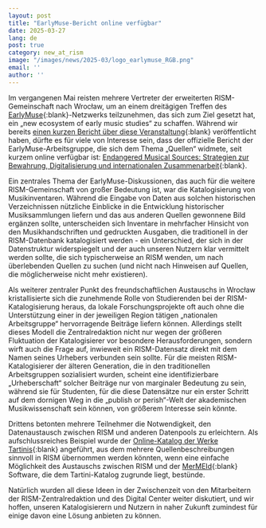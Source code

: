 ```yaml
---
layout: post
title: "EarlyMuse-Bericht online verfügbar"
date: 2025-03-27
lang: de
post: true
category: new_at_rism
image: "/images/news/2025-03/logo_earlymuse_RGB.png"
email: ''
author: ''
---
```


Im vergangenen Mai reisten mehrere Vertreter der erweiterten RISM-Gemeinschaft nach Wrocław, um an einem dreitägigen Treffen des [EarlyMuse](https://earlymuse.eu/){:blank}-Netzwerks teilzunehmen, das sich zum Ziel gesetzt hat, ein „new ecosystem of early music studies“ zu schaffen. Während wir bereits [einen kurzen Bericht über diese Veranstaltung](https://rism.info/new_at_rism/2024/06/20/rism-and-earlymuse.html){:blank} veröffentlicht haben, dürfte es für viele von Interesse sein, dass der offizielle Bericht der EarlyMuse-Arbeitsgruppe, die sich dem Thema „Quellen“ widmete, seit kurzem online verfügbar ist: [Endangered Musical Sources: Strategien zur Bewahrung, Digitalisierung und internationalen Zusammenarbeit](https://doi.org/10.5281/zenodo.14509784){:blank}.

Ein zentrales Thema der EarlyMuse-Diskussionen, das auch für die weitere RISM-Gemeinschaft von großer Bedeutung ist, war die Katalogisierung von Musikinventaren. Während die Eingabe von Daten aus solchen historischen Verzeichnissen nützliche Einblicke in die Entwicklung historischer Musiksammlungen liefern und das aus anderen Quellen gewonnene Bild ergänzen sollte, unterscheiden sich Inventare in mehrfacher Hinsicht von den Musikhandschriften und gedruckten Ausgaben, die traditionell in der RISM-Datenbank katalogisiert werden - ein Unterschied, der sich in der Datenstruktur widerspiegelt und der auch unseren Nutzern klar vermittelt werden sollte, die sich typischerweise an RISM wenden, um nach überlebenden Quellen zu suchen (und nicht nach Hinweisen auf Quellen, die möglicherweise nicht mehr existieren).

Als weiterer zentraler Punkt des freundschaftlichen Austauschs in Wrocław kristallisierte sich die zunehmende Rolle von Studierenden bei der RISM-Katalogisierung heraus, da lokale Forschungsprojekte oft auch ohne die Unterstützung einer in der jeweiligen Region tätigen „nationalen Arbeitsgruppe“ hervorragende Beiträge liefern können. Allerdings stellt dieses Modell die Zentralredaktion nicht nur wegen der größeren Fluktuation der Katalogisierer vor besondere Herausforderungen, sondern wirft auch die Frage auf, inwieweit ein RISM-Datensatz direkt mit dem Namen seines Urhebers verbunden sein sollte. Für die meisten RISM-Katalogisierer der älteren Generation, die in den traditionellen Arbeitsgruppen sozialisiert wurden, scheint eine identifizierbare „Urheberschaft“ solcher Beiträge nur von marginaler Bedeutung zu sein, während sie für Studenten, für die diese Datensätze nur ein erster Schritt auf dem dornigen Weg in die „publish or perish“-Welt der akademischen Musikwissenschaft sein können, von größerem Interesse sein könnte.

Drittens betonten mehrere Teilnehmer die Notwendigkeit, den Datenaustausch zwischen RISM und anderen Datenpools zu erleichtern. Als aufschlussreiches Beispiel wurde der [Online-Katalog der Werke Tartinis](http://catalog.discovertartini.eu/dcm/gt/navigation.xq){:blank} angeführt, aus dem mehrere Quellenbeschreibungen sinnvoll in RISM übernommen werden könnten, wenn eine einfache Möglichkeit des Austauschs zwischen RISM und der [MerMEId](https://mermeid.edirom.de/about.html){:blank} Software, die dem Tartini-Katalog zugrunde liegt, bestünde.

Natürlich wurden all diese Ideen in der Zwischenzeit von den Mitarbeitern der RISM-Zentralredaktion und des Digital Center weiter diskutiert, und wir hoffen, unseren Katalogisierern und Nutzern in naher Zukunft zumindest für einige davon eine Lösung anbieten zu können. 
